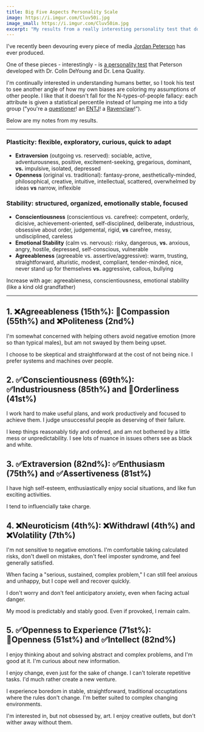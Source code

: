 ```yaml
---
title: Big Five Aspects Personality Scale
image: https://i.imgur.com/Cluv50i.jpg
image_small: https://i.imgur.com/Cluv50im.jpg
excerpt: "My results from a really interesting personality test that doesn’t pretend to sort people into n-categories."
---
```


I've recently been devouring every piece of media [Jordan Peterson](https://jordanbpeterson.com/) has ever produced.

One of these pieces - interestingly - is [a personality test](https://www.understandmyself.com/) that Peterson developed with Dr. Colin DeYoung and Dr. Lena Quality.

I'm continually interested in understanding humans better, so I took his test to see another angle of how my own biases are coloring my assumptions of other people. I like that it doesn't fall for the N-types-of-people fallacy: each attribute is given a statistical percentile instead of lumping me into a tidy group ("you're a [questioner](https://gretchenrubin.com/2017/06/questioners-video/)! an [ENTJ](https://www.16personalities.com/entj-personality)! a [Ravenclaw](http://sortinghatchats.tumblr.com/post/93714122718/our-favorite-game-basic-sorting-system)!").

Below are my notes from my results.

---

### Plasticity: flexible, exploratory, curious, quick to adapt

- **Extraversion** (outgoing vs. reserved): sociable, active, adventurousness, positive, excitement-seeking, gregarious, dominant, **vs.** impulsive, isolated, depressed
- **Openness** (original vs. traditional): fantasy-prone, aesthetically-minded, philosophical, creative, intuitive, intellectual, scattered, overwhelmed by ideas **vs** narrow, inflexible

### Stability: structured, organized, emotionally stable, focused

- **Conscientiousness** (conscientious vs. carefree): competent, orderly, dicisive, achievement-oriented, self-disciplined, deliberate, industrious, obsessive about order, judgemental, rigid, **vs** carefree, messy, undisciplined, careless
- **Emotional Stability** (calm vs. nervous): risky, dangerous, **vs.** anxious, angry, hostile, depressed, self-conscious, vulnerable
- **Agreeableness** (agreeable vs. assertive/aggressive): warm, trusting, straightforward, alturistic, modest, compliant, tender-minded, nice, never stand up for themselves **vs.** aggressive, callous, bullying

Increase with age: agreeableness, conscientiousness, emotional stability (like a kind old grandfather)

---

## 1. ❌Agreeableness (15th%): 🔹Compassion (55th%) and ❌Politeness (2nd%)

I'm somewhat concerned with helping others avoid negative emotion (more so than typical males), but am not swayed by them being upset.

I choose to be skeptical and straightforward at the cost of not being nice. I prefer systems and machines over people.

## 2. ✅Conscientiousness (69th%): ✅Industriousness (85th%) and 🔹Orderliness (41st%)

I work hard to make useful plans, and work productively and focused to achieve them. I judge unsuccessful people as deserving of their failure.

I keep things reasonably tidy and ordered, and am not bothered by a little mess or unpredictability. I see lots of nuance in issues others see as black and white.

## 3. ✅Extraversion (82nd%): ✅Enthusiasm (75th%) and ✅Assertiveness (81st%)

I have high self-esteem, enthusiastically enjoy social situations, and like fun exciting activities.

I tend to influencially take charge.

## 4. ❌Neuroticism (4th%): ❌Withdrawl (4th%) and ❌Volatility (7th%)

I'm not sensitive to negative emotions. I'm comfortable taking calculated risks, don't dwell on mistakes, don't feel imposter syndrome, and feel generally satisfied.

When facing a "serious, sustained, complex problem," I can still feel anxious and unhappy, but I cope well and recover quickly.

I don't worry and don't feel anticipatory anxiety, even when facing actual danger.

My mood is predictably and stably good. Even if provoked, I remain calm.

## 5. ✅Openness to Experience (71st%): 🔹Openness (51st%) and ✅Intellect (82nd%)

I enjoy thinking about and solving abstract and complex problems, and I'm good at it. I'm curious about new information.

I enjoy change, even just for the sake of change. I can't tolerate repetitive tasks. I'd much rather create a new venture.

I experience boredom in stable, straightforward, traditional occuptations where the rules don't change. I'm better suited to complex changing environments.

I'm interested in, but not obsessed by, art. I enjoy creative outlets, but don't wither away without them.
